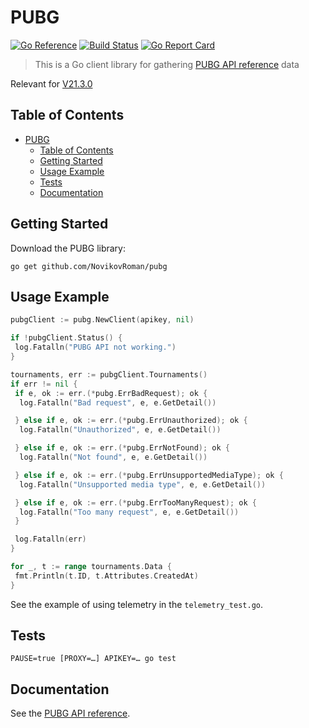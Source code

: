 # PUBG

[![Go Reference](https://pkg.go.dev/badge/github.com/NovikovRoman/pubg.svg)](https://pkg.go.dev/github.com/NovikovRoman/pubg)
[![Build Status](https://app.travis-ci.com/NovikovRoman/pubg.svg?branch=master)](https://app.travis-ci.com/NovikovRoman/pubg)
[![Go Report Card](https://goreportcard.com/badge/github.com/NovikovRoman/pubg)](https://goreportcard.com/report/github.com/NovikovRoman/pubg)

> This is a Go client library for gathering [PUBG API reference] data

Relevant for [V21.3.0](https://documentation.pubg.com/en/changelog/changelog.html)

## Table of Contents

- [PUBG](#pubg)
  - [Table of Contents](#table-of-contents)
  - [Getting Started](#getting-started)
  - [Usage Example](#usage-example)
  - [Tests](#tests)
  - [Documentation](#documentation)

## Getting Started

Download the PUBG library:

```shell
go get github.com/NovikovRoman/pubg
```

## Usage Example

```go
pubgClient := pubg.NewClient(apikey, nil)

if !pubgClient.Status() {
 log.Fatalln("PUBG API not working.")
}

tournaments, err := pubgClient.Tournaments()
if err != nil {
 if e, ok := err.(*pubg.ErrBadRequest); ok {
  log.Fatalln("Bad request", e, e.GetDetail())

 } else if e, ok := err.(*pubg.ErrUnauthorized); ok {
  log.Fatalln("Unauthorized", e, e.GetDetail())

 } else if e, ok := err.(*pubg.ErrNotFound); ok {
  log.Fatalln("Not found", e, e.GetDetail())

 } else if e, ok := err.(*pubg.ErrUnsupportedMediaType); ok {
  log.Fatalln("Unsupported media type", e, e.GetDetail())

 } else if e, ok := err.(*pubg.ErrTooManyRequest); ok {
  log.Fatalln("Too many request", e, e.GetDetail())
 }

 log.Fatalln(err)
}

for _, t := range tournaments.Data {
 fmt.Println(t.ID, t.Attributes.CreatedAt)
}
```

See the example of using telemetry in the `telemetry_test.go`.

## Tests

```shell
PAUSE=true [PROXY=…] APIKEY=… go test
```

## Documentation

See the [PUBG API reference].

[PUBG API reference]: https://documentation.pubg.com/en/introduction.html
